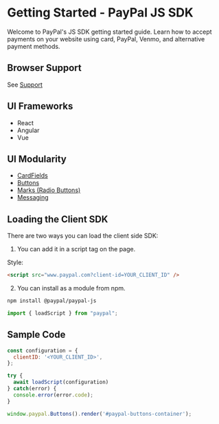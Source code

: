 # Getting Started - PayPal JS SDK

Welcome to PayPal's JS SDK getting started guide. Learn how to accept payments on your website using card, PayPal, Venmo, and alternative payment methods.

## Browser Support

See [Support](./standards/support.md')

## UI Frameworks
 - React
 - Angular
 - Vue

## UI Modularity
- [CardFields](./components/card-fields/index.md)
- [Buttons](./components/buttons/index.md)
- [Marks (Radio Buttons)](./components/marks/index.md)
- [Messaging](./components/messages/index.md)

## Loading the Client SDK

There are two ways you can load the client side SDK:

1. You can add it in a script tag on the page.

Style:
```html
<script src="www.paypal.com?client-id=YOUR_CLIENT_ID" />
```

2. You can install as a module from npm.

```sh
npm install @paypal/paypal-js
```

```js
import { loadScript } from "paypal";
```

## Sample Code

```js
const configuration = {
  clientID: '<YOUR_CLIENT_ID>',
};

try {
  await loadScript(configuration)
} catch(error) {
  console.error(error.code);
}

window.paypal.Buttons().render('#paypal-buttons-container');
```
<!-- TODO: - link to error spec, once complete -->
